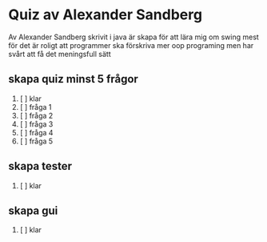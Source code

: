 # Quiz  av Alexander Sandberg
Av Alexander Sandberg skrivit i java 
är skapa för att lära mig om swing mest för det är roligt att programmer
ska förskriva mer oop programing men har svårt att få det meningsfull sätt
## skapa quiz minst 5 frågor 
1. [ ] klar
2. [ ] fråga 1 
3. [ ] fråga 2
4. [ ] fråga 3
5. [ ] fråga 4
6. [ ] fråga 5
##  skapa tester
1. [ ] klar 
##  skapa gui
1. [ ] klar      
  
 